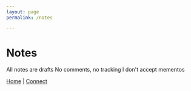 ```yaml
---
layout: page
permalink: /notes

---
```


# Notes

All notes are drafts
No comments, no tracking
I don't accept mementos

[Home](https://www.sijokuruvilla.in/) \| [Connect](https://www.sijokuruvilla.in/connect)


<!--

Know
Connect

Connect
Now
About
 
Writings
Columns
Rethink

Books
Boardgames
Productivity

Talks
Media
Work

Index

* About me
* What am I upto now
* Best way to reach me

Credo

* I still receive queries from Startup Village
* I don't accept mementos
* I don't read newspapers

Articles

* Articles
* Rethink manifesto
* Personal credo

-->